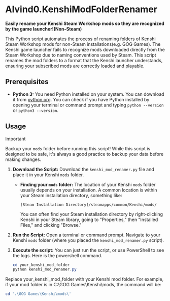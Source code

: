 # Alvind0.KenshiModFolderRenamer
**Easily rename your Kenshi Steam Workshop mods so they are recognized by the game launcher!(Non-Steam)**

This Python script automates the process of renaming folders of Kenshi Steam Workshop mods for non-Steam installations(e.g. GOG Games). The Kenshi game launcher fails to recognize mods downloaded directly from the Steam Workshop due to naming conventions used by Steam. This script renames the mod folders to a format that the Kenshi launcher understands, ensuring your subscribed mods are correctly loaded and playable.

## Prerequisites

* **Python 3:** You need Python installed on your system. You can download it from [python.org](https://www.python.org/).  You can check if you have Python installed by opening your terminal or command prompt and typing `python --version` or `python3 --version`.

## Usage

> [!Important]
> Backup your `mods` folder before running this script!
> While this script is designed to be safe, it's always a good practice to backup your data before making changes.

1. **Download the Script:** Download the `kenshi_mod_renamer.py` file and place it in your Kenshi `mods` folder.

   * **Finding your `mods` folder:** The location of your Kenshi `mods` folder usually depends on your installation.  A common location is within your Steam installation directory, something like:
     ```
     [Steam Installation Directory]/steamapps/common/Kenshi/mods/
     ```
     You can often find your Steam installation directory by right-clicking Kenshi in your Steam library, going to "Properties," then "Installed Files," and clicking "Browse."

2. **Run the Script:** Open a terminal or command prompt. Navigate to your Kenshi `mods` folder (where you placed the `kenshi_mod_renamer.py` script).

3. **Execute the script:** You can just run the script, or use PowerShell to see the logs.
Here is the powershell command. 
   ```powershell
   cd your_kenshi_mod_folder
   python kenshi_mod_renamer.py
   ```
Replace your_kenshi_mod_folder with your Kenshi mod folder. 
For example, if your mod folder is in C:\GOG Games\Kenshi\mods, the command will be:
```powershell
cd '.\GOG Games\Kenshi\mods\'
```
